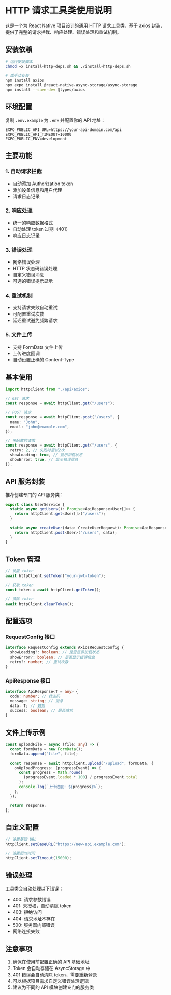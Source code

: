 # HTTP 请求工具类使用说明

这是一个为 React Native 项目设计的通用 HTTP 请求工具类，基于 axios 封装，提供了完整的请求拦截、响应处理、错误处理和重试机制。

## 安装依赖

```bash
# 运行安装脚本
chmod +x install-http-deps.sh && ./install-http-deps.sh

# 或手动安装
npm install axios
npx expo install @react-native-async-storage/async-storage
npm install --save-dev @types/axios
```

## 环境配置

复制 `.env.example` 为 `.env` 并配置你的 API 地址：

```env
EXPO_PUBLIC_API_URL=https://your-api-domain.com/api
EXPO_PUBLIC_API_TIMEOUT=10000
EXPO_PUBLIC_ENV=development
```

## 主要功能

### 1. 自动请求拦截

- 自动添加 Authorization token
- 添加设备信息和用户代理
- 请求日志记录

### 2. 响应处理

- 统一的响应数据格式
- 自动处理 token 过期（401）
- 响应日志记录

### 3. 错误处理

- 网络错误处理
- HTTP 状态码错误处理
- 自定义错误消息
- 可选的错误提示显示

### 4. 重试机制

- 支持请求失败自动重试
- 可配置重试次数
- 延迟重试避免频繁请求

### 5. 文件上传

- 支持 FormData 文件上传
- 上传进度回调
- 自动设置正确的 Content-Type

## 基本使用

```typescript
import httpClient from "./api/axios";

// GET 请求
const response = await httpClient.get("/users");

// POST 请求
const response = await httpClient.post("/users", {
  name: "John",
  email: "john@example.com",
});

// 带配置的请求
const response = await httpClient.get("/users", {
  retry: 2, // 失败时重试2次
  showLoading: true, // 显示加载状态
  showError: true, // 显示错误信息
});
```

## API 服务封装

推荐创建专门的 API 服务类：

```typescript
export class UserService {
  static async getUsers(): Promise<ApiResponse<User[]>> {
    return httpClient.get<User[]>("/users");
  }

  static async createUser(data: CreateUserRequest): Promise<ApiResponse<User>> {
    return httpClient.post<User>("/users", data);
  }
}
```

## Token 管理

```typescript
// 设置 token
await httpClient.setToken("your-jwt-token");

// 获取 token
const token = await httpClient.getToken();

// 清除 token
await httpClient.clearToken();
```

## 配置选项

### RequestConfig 接口

```typescript
interface RequestConfig extends AxiosRequestConfig {
  showLoading?: boolean; // 是否显示加载状态
  showError?: boolean; // 是否显示错误信息
  retry?: number; // 重试次数
}
```

### ApiResponse 接口

```typescript
interface ApiResponse<T = any> {
  code: number; // 状态码
  message: string; // 消息
  data: T; // 数据
  success: boolean; // 是否成功
}
```

## 文件上传示例

```typescript
const uploadFile = async (file: any) => {
  const formData = new FormData();
  formData.append("file", file);

  const response = await httpClient.upload("/upload", formData, {
    onUploadProgress: (progressEvent) => {
      const progress = Math.round(
        (progressEvent.loaded * 100) / progressEvent.total
      );
      console.log(`上传进度: ${progress}%`);
    },
  });

  return response;
};
```

## 自定义配置

```typescript
// 设置基础 URL
httpClient.setBaseURL("https://new-api.example.com");

// 设置超时时间
httpClient.setTimeout(15000);
```

## 错误处理

工具类会自动处理以下错误：

- 400: 请求参数错误
- 401: 未授权，自动清除 token
- 403: 拒绝访问
- 404: 请求地址不存在
- 500: 服务器内部错误
- 网络连接失败

## 注意事项

1. 确保在使用前配置正确的 API 基础地址
2. Token 会自动存储在 AsyncStorage 中
3. 401 错误会自动清除 token，需要重新登录
4. 可以根据项目需求自定义错误处理逻辑
5. 建议为不同的 API 模块创建专门的服务类
